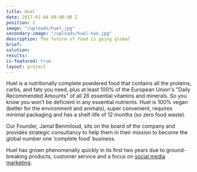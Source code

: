 ```yaml
---
title: Huel
date: 2017-01-04 00:00:00 Z
position: 2
image: "/uploads/huel.jpg"
secondary-image: "/uploads/huel-two.jpg"
description: The future of food is going global
brief: 
solution: 
results: 
is-featured: true
layout: project
---
```


Huel is a nutritionally complete powdered food ​that contains all the proteins, carbs, and fats you need, plus at least 100% of the European Union's "Daily Recommended Amounts" of all 26 essential vitamins and minerals​. So you know you won’t be deficient in any essential nutrients. Huel is 100% vegan (better for the environment and animals), super convenient, requires minimal packaging and has a shelf-life of 12 months (so zero food waste).

Our Founder, Jamal Benmiloud, sits on the board of the company and provides strategic consultancy to help them in their mission to become the global number one ‘complete food’ business.

Huel has grown phenomenally quickly in its first two years due to ground-breaking products, customer service and a focus on [social media marketing](https://www.instagram.com/huel/).